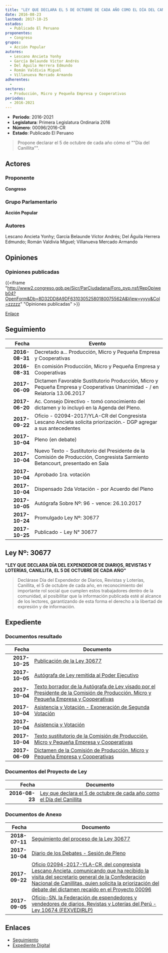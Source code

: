 ```yaml
---
title: "LEY QUE DECLARA EL 5 DE OCTUBRE DE CADA AÑO COMO EL DÍA DEL CANILLITA"
date: 2016-08-23
lastmod: 2017-10-25
estados: 
  - Publicado El Peruano
proponentes: 
  - Congreso
grupos: 
  - Acción Popular
autores: 
  - Lescano Ancieta Yonhy
  - García Belaunde Víctor Andrés
  - Del Águila Herrera Edmundo
  - Román Valdivia Miguel
  - Villanueva Mercado Armando
adherentes: 
  - 
sectores: 
  - Producción, Micro y Pequeña Empresa y Cooperativas
periodos: 
  - 2016-2021
---
```


- **Periodo**: 2016-2021
- **Legislatura**: Primera Legislatura Ordinaria 2016
- **Número**: 00096/2016-CR
- **Estado**: Publicado El Peruano

> Propone declarar el 5 de octubre de cada año cómo el ""Día del Canillita"".


## Actores

### Proponente

**Congreso**

### Grupo Parlamentario

**Acción Popular**

### Autores

Lescano Ancieta Yonhy; García Belaunde Víctor Andrés; Del Águila Herrera Edmundo; Román Valdivia Miguel; Villanueva Mercado Armando


## Opiniones

### Opiniones publicadas

{{<iframe "http://www2.congreso.gob.pe/Sicr/ParCiudadana/Foro_pvp.nsf/RepOpiweb04?OpenForm&Db=8D32DD8A9DF63103052580180075562A&View=yyyy&Col=zzzzz" "Opiniones publicadas" >}}

[Enlace](http://www2.congreso.gob.pe/Sicr/ParCiudadana/Foro_pvp.nsf/RepOpiweb04?OpenForm&Db=8D32DD8A9DF63103052580180075562A&View=yyyy&Col=zzzzz)

## Seguimiento

| Fecha | Evento |
|------:|--------|
| **2016-08-31** | Decretado a... Producción, Micro y Pequeña Empresa y Cooperativas|
| **2016-08-31** | En comisión Producción, Micro y Pequeña Empresa y Cooperativas|
| **2017-06-09** | Dictamen Favorable Sustitutorio Producción, Micro y Pequeña Empresa y Cooperativas Unanimidad - / en Relatoría 13.06.2017|
| **2017-06-20** | Ac. Consejo Directivo - tomó conocimiento del dictamen y lo incluyó en la Agenda del Pleno.|
| **2017-09-22** | Oficio - 02094-2017/YLA-CR del Congresista Lescano Ancieta solicita priorización.- DGP agregar a sus antecedentes|
| **2017-10-04** | Pleno (en debate)|
| **2017-10-04** | Nuevo Texto - Sustitutorio del Presidente de la Comisión de Producción, Congresista Sarmiento Betancourt, presentado en Sala|
| **2017-10-04** | Aprobado 1ra. votación|
| **2017-10-04** | Dispensado 2da Votación - por Acuerdo del Pleno|
| **2017-10-05** | Autógrafa Sobre Nº: 96 - vence: 26.10.2017|
| **2017-10-24** | Promulgado Ley Nº: 30677|
| **2017-10-25** | Publicado - Ley N° 30677|

## Ley Nº: 30677

**"LEY QUE DECLARA DÍA DEL EXPENDEDOR DE DIARIOS, REVISTAS Y LOTERÍAS, CANILLITA, EL 5 DE OCTUBRE DE CADA AÑO"**

> Declárase Día del Expendedor de Diarios, Revistas y Loterías, Canillita, el 5 de octubre de cada año, en reconocimiento del importante rol social que cumplen estos trabajadores dentro de la comunidad, al posibilitar que la información publicada esté al alcance de los lectores, garantizando de esta forma el derecho a la libertad de expresión y de información.


## Expediente


### Documentos resultado

| Fecha | Documento |
|------:|--------|
| **2017-10-25** | [Publicación de la Ley 30677](http://www.leyes.congreso.gob.pe/Documentos/2016_2021/ADLP/Normas_Legales/30677-LEY.pdf) |
| **2017-10-05** | [Autógrafa de Ley remitida al Poder Ejecutivo](http://www.leyes.congreso.gob.pe/Documentos/2016_2021/ADLP/Texto_Aprobado/AU0009620171005.pdf) |
| **2017-10-04** | [Texto borrador de la Autógrafa de Ley visado por el Presidente de la Comisión de Producción, Micro y Pequeña Empresa y Cooperativas](http://www.leyes.congreso.gob.pe/Documentos/2016_2021/Texto_Borrador_de_Autografa/BAU0009620171004.pdf) |
| **2017-10-04** | [Asistencia y Votación - Exoneración de Segunda Votación](http://www.leyes.congreso.gob.pe/Documentos/2016_2021/Asistencia_y_Votacion/Proyectos_de_Ley/Exoneracion_de_Segunda_Votacion/ESV0009620171004..pdf) |
| **2017-10-04** | [Asistencia y Votación](http://www.leyes.congreso.gob.pe/Documentos/2016_2021/Asistencia_y_Votacion/Proyectos_de_Ley/AV0009620171004..pdf) |
| **2017-10-04** | [Texto sustitutorio de la Comisión de Producción, Micro y Pequeña Empresa y Cooperativas](http://www.leyes.congreso.gob.pe/Documentos/2016_2021/Texto_Sustitutorio/Proyectos_de_Ley/TS0009620171004.pdf) |
| **2017-06-09** | [Dictamen de la Comisión de Producción, Micro y Pequeña Empresa y Cooperativas](http://www.leyes.congreso.gob.pe/Documentos/2016_2021/Dictamenes/Proyectos_de_Ley/00096DC18MAY20170609..pdf) |

### Documentos del Proyecto de Ley

| Fecha | Documento |
|------:|--------|
| **2016-08-23** | [Ley que declara el 5 de octubre de cada año como el Día del Canillita](http://www.leyes.congreso.gob.pe/Documentos/2016_2021/Proyectos_de_Ley_y_de_Resoluciones_Legislativas/PL0009120160822.pdf) |

### Documentos de Anexo

| Fecha | Documento |
|------:|--------|
| **2018-07-11** | [Seguimiento del proceso de la Ley 30677](http://www.leyes.congreso.gob.pe/Documentos/2016_2021/Seguimiento_de_Proyectos_de_Ley/00096PL20180711.pdf) |
| **2017-10-04** | [Diario de los Debates - Sesión de Pleno](http://www.leyes.congreso.gob.pe/Documentos/2016_2021/ADLP/Diario_Debates/30677-TDD.pdf) |
| **2017-09-22** | [Oficio 02094-2017-YLA-CR, del congresista Lescano Ancieta, comunicando que ha recibido la visita del secretario general de la Confederación Nacional de Canillitas, quien solicita la priorización del debate del dictamen recaído en el Proyecto 00096](http://www.leyes.congreso.gob.pe/Documentos/2016_2021/Oficios/Congresistas/OFICIO-02094-2017-YLA-CR.pdf) |
| **2017-09-05** | [Oficio-SN, la Federación de espendedores y vendedores de diarios, Revistas y Loterías del Perú - Ley 10674 (FEXVEDIRLP)](http://www.leyes.congreso.gob.pe/Documentos/2016_2021/Oficios/Otras_Instituciones/OFICIO-SN-20170905.pdf) |

## Enlaces 

- [Seguimiento](http://www2.congreso.gob.pe/Sicr/TraDocEstProc/CLProLey2016.nsf/f7fff46988ca05b1052578e100829cc7/f5446fc775a51f220525801800783a3a?OpenDocument)
- [Expediente Digital](http://www2.congreso.gob.pe/Sicr/TraDocEstProc/CLProLey2016.nsf/f7fff46988ca05b1052578e100829cc7/f5446fc775a51f220525801800783a3a?OpenDocument&Click=05257FB7005EB655.eb71d0cf91d8294e05256cdf006b5706/$Body/0.1C6C)
